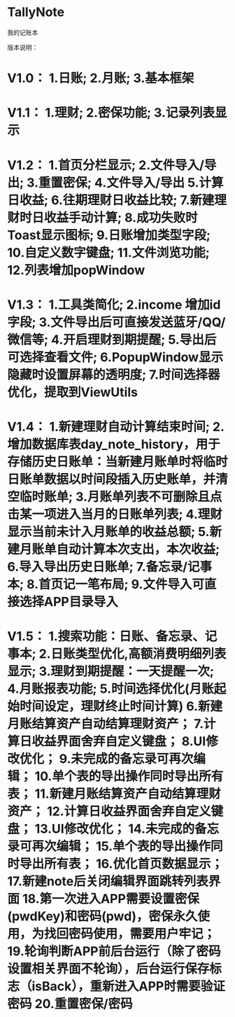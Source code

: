 # TallyNote
我的记账本

版本说明：

V1.0：
    1.日账;
    2.月账;
    3.基本框架
====================================================================================================

V1.1：
    1.理财;
    2.密保功能;
    3.记录列表显示
====================================================================================================

V1.2：
    1.首页分栏显示;
    2.文件导入/导出;
    3.重置密保;
    4.文件导入/导出
    5.计算日收益;
    6.往期理财日收益比较;
    7.新建理财时日收益手动计算;
    8.成功失败时Toast显示图标;
    9.日账增加类型字段;
    10.自定义数字键盘;
    11.文件浏览功能;
    12.列表增加popWindow
====================================================================================================
    
V1.3：
    1.工具类简化;
    2.income 增加id字段;
    3.文件导出后可直接发送蓝牙/QQ/微信等;
    4.开启理财到期提醒;
    5.导出后可选择查看文件;
    6.PopupWindow显示隐藏时设置屏幕的透明度;
    7.时间选择器优化，提取到ViewUtils
====================================================================================================

V1.4：
   1.新建理财自动计算结束时间;
   2.增加数据库表day_note_history，用于存储历史日账单：当新建月账单时将临时日账单数据以时间段插入历史账单，并清空临时账单;
   3.月账单列表不可删除且点击某一项进入当月的日账单列表;
   4.理财显示当前未计入月账单的收益总额;
   5.新建月账单自动计算本次支出，本次收益;
   6.导入导出历史日账单;
   7.备忘录/记事本;
   8.首页记一笔布局;
   9.文件导入可直接选择APP目录导入
====================================================================================================

V1.5：
   1.搜索功能：日账、备忘录、记事本;
   2.日账类型优化,高额消费明细列表显示;
   3.理财到期提醒：一天提醒一次;
   4.月账报表功能;
   5.时间选择优化(月账起始时间设定，理财终止时间计算)
   6.新建月账结算资产自动结算理财资产；
   7.计算日收益界面舍弃自定义键盘；
   8.UI修改优化；
   9.未完成的备忘录可再次编辑；
   10.单个表的导出操作同时导出所有表；
   11.新建月账结算资产自动结算理财资产；
   12.计算日收益界面舍弃自定义键盘；
   13.UI修改优化；
   14.未完成的备忘录可再次编辑；
   15.单个表的导出操作同时导出所有表；
   16.优化首页数据显示；
   17.新建note后关闭编辑界面跳转列表界面
   18.第一次进入APP需要设置密保(pwdKey)和密码(pwd)，密保永久使用，为找回密码使用，需要用户牢记；
   19.轮询判断APP前后台运行（除了密码设置相关界面不轮询），后台运行保存标志（isBack），重新进入APP时需要验证密码
   20.重置密保/密码
====================================================================================================


    




